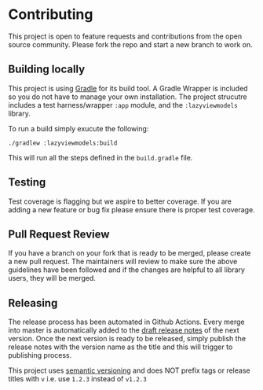 # Contributing
This project is open to feature requests and contributions from the open source community. Please fork the repo and start a new branch to work on.


## Building locally
This project is using [Gradle](https://gradle.org/) for its build tool. A Gradle Wrapper is included so you do not have to manage your own installation. The project strucutre includes a test harness/wrapper `:app` module, and the `:lazyviewmodels` library.

To run a build simply exucute the following:

```shell script
./gradlew :lazyviewmodels:build
```

This will run all the steps defined in the `build.gradle` file.


## Testing
Test coverage is flagging but we aspire to better coverage. If you are adding a new feature or bug fix please ensure there is proper test coverage.

## Pull Request Review
If you have a branch on your fork that is ready to be merged, please create a new pull request. The maintainers will review to make sure the above guidelines have been followed and if the changes are helpful to all library users, they will be merged.

## Releasing
The release process has been automated in Github Actions. Every merge into master is automatically added to the [draft release notes](https://github.com/smyrick/kotlin-extensions/releases) of the next version. Once the next version is ready to be released, simply publish the release notes with the version name as the title and this will trigger to publishing process.

This project uses [semantic versioning](https://semver.org/) and does NOT prefix tags or release titles with `v` i.e. use `1.2.3` instead of `v1.2.3`
